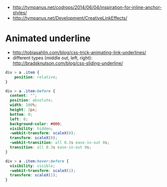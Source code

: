 - http://tympanus.net/codrops/2014/06/04/inspiration-for-inline-anchor-styles/
- http://tympanus.net/Development/CreativeLinkEffects/

# Animated underline
- http://tobiasahlin.com/blog/css-trick-animating-link-underlines/
- different types (middle out, left, right): http://bradsknutson.com/blog/css-sliding-underline/

```css
div > a .item {
	position: relative;
}

div > a .item:before {
  content: "";
  position: absolute;
  width: 100%;
  height: 2px;
  bottom: 0;
  left: 0;
  background-color: #000;
  visibility: hidden;
  -webkit-transform: scaleX(0);
  transform: scaleX(0);
  -webkit-transition: all 0.3s ease-in-out 0s;
  transition: all 0.3s ease-in-out 0s;
}

div > a .item:hover:before {
  visibility: visible;
  -webkit-transform: scaleX(1);
  transform: scaleX(1);
}
```

